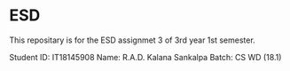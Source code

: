 # ESD

This repositary is for the ESD assignmet 3 of 3rd year 1st semester.

Student ID: IT18145908
Name: R.A.D. Kalana Sankalpa
Batch: CS WD (18.1)
